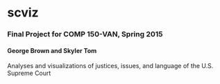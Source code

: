 # scviz
### Final Project for COMP 150-VAN, Spring 2015
#### George Brown and Skyler Tom
Analyses and visualizations of justices, issues, and language of the U.S. Supreme Court
